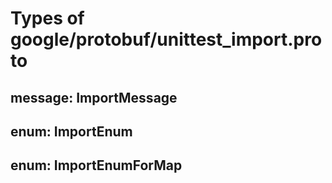 # Types of google/protobuf/unittest_import.proto

## message: ImportMessage
## enum: ImportEnum
## enum: ImportEnumForMap
